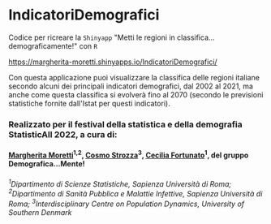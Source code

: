 # IndicatoriDemografici

Codice per ricreare la `Shinyapp` "Metti le regioni in classifica... demograficamente!" con `R`

https://margherita-moretti.shinyapps.io/IndicatoriDemografici/

Con questa applicazione puoi visualizzare la classifica delle regioni italiane secondo alcuni dei principali indicatori demografici, dal 2002 al 2021, ma anche come questa classifica si evolverà fino al 2070 (secondo le previsioni statistiche fornite dall'Istat per questi indicatori).


<h3>Realizzato per il <ahref="https://www.festivalstatistica.it/">festival della statistica e della demografia StatisticAll 2022, a cura di:</h3>

<h4><a href="https://phd.uniroma1.it/web/MARGHERITA-MORETTI_nP1723038_IT.aspx">Margherita Moretti</a><sup>1,2</sup>, <a href="https://www.sdu.dk/en/forskning/forskningsenheder/samf/cpop/about_the_centre/our_people/cpop_dem/cosmo_strozza">Cosmo Strozza</a><sup>3</sup>, <a href="https://phd.uniroma1.it/web/CECILIA-FORTUNATO_nP1721897_IT.aspx">Cecilia Fortunato</a><sup>1</sup>, del gruppo Demografica...Mente!</h4>
<h6><sup>1</sup>Dipartimento di Scienze Statistiche, Sapienza Università di Roma; <sup>2</sup>Dipartimento di Sanità Pubblica e Malattie Infettive, Sapienza Università di Roma; <sup>3</sup>Interdisciplinary Centre on Population Dynamics, University of Southern Denmark<h6>
